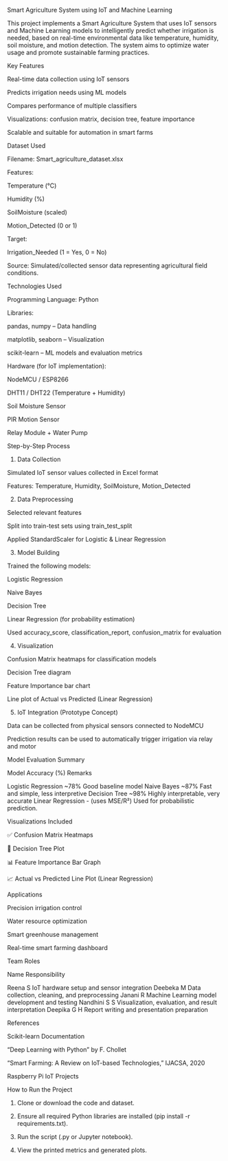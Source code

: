  Smart Agriculture System using IoT and Machine Learning

This project implements a Smart Agriculture System that uses IoT sensors and Machine Learning models to intelligently predict whether irrigation is needed, based on real-time environmental data like temperature, humidity, soil moisture, and motion detection. The system aims to optimize water usage and promote sustainable farming practices.

 Key Features

  Real-time data collection using IoT sensors

  Predicts irrigation needs using ML models

  Compares performance of multiple classifiers

  Visualizations: confusion matrix, decision tree, feature importance

  Scalable and suitable for automation in smart farms

Dataset Used

Filename: Smart_agriculture_dataset.xlsx

Features:

Temperature (°C)

Humidity (%)

SoilMoisture (scaled)

Motion_Detected (0 or 1)


Target:

Irrigation_Needed (1 = Yes, 0 = No)

Source: Simulated/collected sensor data representing agricultural field conditions.


Technologies Used

Programming Language: Python

Libraries:

pandas, numpy – Data handling

matplotlib, seaborn – Visualization

scikit-learn – ML models and evaluation metrics


Hardware (for IoT implementation):

NodeMCU / ESP8266

DHT11 / DHT22 (Temperature + Humidity)

Soil Moisture Sensor

PIR Motion Sensor

Relay Module + Water Pump

Step-by-Step Process

1. Data Collection

Simulated IoT sensor values collected in Excel format

Features: Temperature, Humidity, SoilMoisture, Motion_Detected


2. Data Preprocessing

Selected relevant features

Split into train-test sets using train_test_split

Applied StandardScaler for Logistic & Linear Regression


3. Model Building

Trained the following models:

Logistic Regression

Naive Bayes

Decision Tree

Linear Regression (for probability estimation)


Used accuracy_score, classification_report, confusion_matrix for evaluation


4. Visualization

Confusion Matrix heatmaps for classification models

Decision Tree diagram

Feature Importance bar chart

Line plot of Actual vs Predicted (Linear Regression)


5. IoT Integration (Prototype Concept)

Data can be collected from physical sensors connected to NodeMCU

Prediction results can be used to automatically trigger irrigation via relay and motor


Model Evaluation Summary

Model	Accuracy (%)	Remarks

Logistic Regression	~78%	Good baseline model
Naive Bayes	~87%	Fast and simple, less interpretive
Decision Tree	~98%	Highly interpretable, very accurate
Linear Regression	- (uses MSE/R²)	Used for probabilistic prediction.

 Visualizations Included

✅ Confusion Matrix Heatmaps

🌳 Decision Tree Plot

📊 Feature Importance Bar Graph

📈 Actual vs Predicted Line Plot (Linear Regression)


 Applications

Precision irrigation control

Water resource optimization

Smart greenhouse management

Real-time smart farming dashboard

Team Roles

Name	Responsibility

Reena S	IoT hardware setup and sensor integration
Deebeka M	Data collection, cleaning, and preprocessing
Janani R	Machine Learning model development and testing
Nandhini S S	Visualization, evaluation, and result interpretation
Deepika G H	Report writing and presentation preparation


References

Scikit-learn Documentation

“Deep Learning with Python” by F. Chollet

“Smart Farming: A Review on IoT-based Technologies,” IJACSA, 2020

Raspberry Pi IoT Projects


 How to Run the Project

1. Clone or download the code and dataset.


2. Ensure all required Python libraries are installed (pip install -r requirements.txt).


3. Run the script (.py or Jupyter notebook).


4. View the printed metrics and generated plots.


